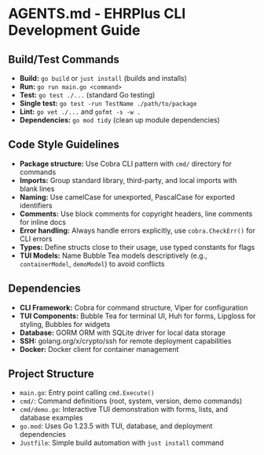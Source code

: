 # AGENTS.md - EHRPlus CLI Development Guide

## Build/Test Commands
- **Build:** `go build` or `just install` (builds and installs)
- **Run:** `go run main.go <command>`
- **Test:** `go test ./...` (standard Go testing)
- **Single test:** `go test -run TestName ./path/to/package`
- **Lint:** `go vet ./...` and `gofmt -s -w .`
- **Dependencies:** `go mod tidy` (clean up module dependencies)

## Code Style Guidelines
- **Package structure:** Use Cobra CLI pattern with `cmd/` directory for commands
- **Imports:** Group standard library, third-party, and local imports with blank lines
- **Naming:** Use camelCase for unexported, PascalCase for exported identifiers
- **Comments:** Use block comments for copyright headers, line comments for inline docs
- **Error handling:** Always handle errors explicitly, use `cobra.CheckErr()` for CLI errors
- **Types:** Define structs close to their usage, use typed constants for flags
- **TUI Models:** Name Bubble Tea models descriptively (e.g., `containerModel`, `demoModel`) to avoid conflicts

## Dependencies
- **CLI Framework:** Cobra for command structure, Viper for configuration
- **TUI Components:** Bubble Tea for terminal UI, Huh for forms, Lipgloss for styling, Bubbles for widgets
- **Database:** GORM ORM with SQLite driver for local data storage
- **SSH:** golang.org/x/crypto/ssh for remote deployment capabilities
- **Docker:** Docker client for container management

## Project Structure
- `main.go`: Entry point calling `cmd.Execute()`
- `cmd/`: Command definitions (root, system, version, demo commands)
- `cmd/demo.go`: Interactive TUI demonstration with forms, lists, and database examples
- `go.mod`: Uses Go 1.23.5 with TUI, database, and deployment dependencies
- `Justfile`: Simple build automation with `just install` command